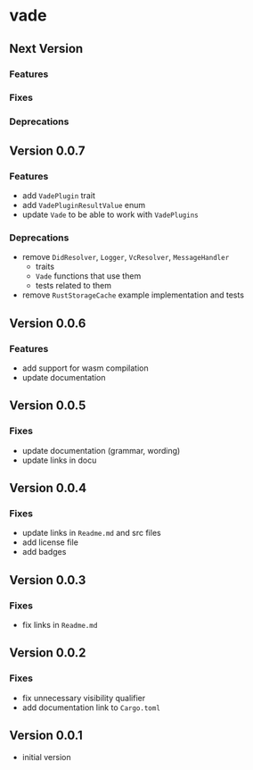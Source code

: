 # vade

## Next Version

### Features

### Fixes

### Deprecations

## Version 0.0.7

### Features

- add `VadePlugin` trait
- add `VadePluginResultValue` enum
- update `Vade` to be able to work with `VadePlugins`

### Deprecations

- remove `DidResolver`, `Logger`, `VcResolver`, `MessageHandler`
  - traits
  - `Vade` functions that use them
  - tests related to them
- remove `RustStorageCache` example implementation and tests

## Version 0.0.6

### Features

- add support for wasm compilation
- update documentation

## Version 0.0.5

### Fixes

- update documentation (grammar, wording)
- update links in docu

## Version 0.0.4

### Fixes

- update links in `Readme.md` and src files
- add license file
- add badges

## Version 0.0.3

### Fixes

- fix links in `Readme.md`

## Version 0.0.2

### Fixes

- fix unnecessary visibility qualifier
- add documentation link to `Cargo.toml`

## Version 0.0.1

- initial version
